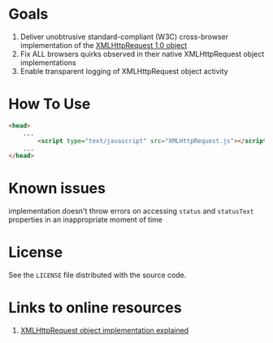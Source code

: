 Goals
=====

1. Deliver unobtrusive standard-compliant (W3C) cross-browser implementation of the
   [XMLHttpRequest 1.0 object][1]
2. Fix ALL browsers quirks observed in their native XMLHttpRequest object implementations
3. Enable transparent logging of XMLHttpRequest object activity

How To Use
==========

```html
<head>
    ...
        <script type="text/javascript" src="XMLHttpRequest.js"></script>
    ...
</head>
```

Known issues
============

implementation doesn't throw errors on accessing `status` and `statusText`
properties in an inappropriate moment of time

License
=======
See the `LICENSE` file distributed with the source code.

Links to online resources
=========================

1. [XMLHttpRequest object implementation explained][2]

[1]: http://www.w3.org/TR/XMLHttpRequest
[2]: http://www.ilinsky.com/articles/XMLHttpRequest